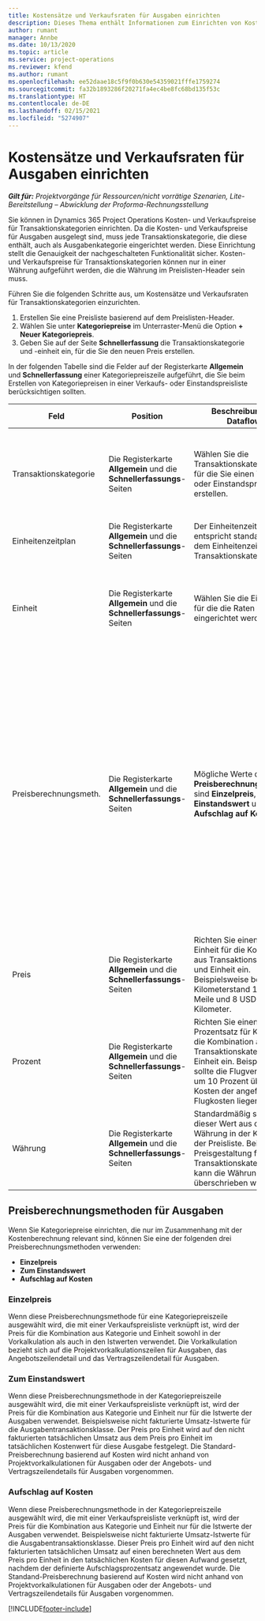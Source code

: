 ```yaml
---
title: Kostensätze und Verkaufsraten für Ausgaben einrichten
description: Dieses Thema enthält Informationen zum Einrichten von Kostensätzen und Verkaufsraten für Transaktions- und Ausgabenkategorien.
author: rumant
manager: Annbe
ms.date: 10/13/2020
ms.topic: article
ms.service: project-operations
ms.reviewer: kfend
ms.author: rumant
ms.openlocfilehash: ee52daae18c5f9f0b630e54359021fffe1759274
ms.sourcegitcommit: fa32b1893286f20271fa4ec4be8fc68bd135f53c
ms.translationtype: HT
ms.contentlocale: de-DE
ms.lasthandoff: 02/15/2021
ms.locfileid: "5274907"
---
```

# <a name="set-up-cost-and-sales-rates-for-expenses"></a>Kostensätze und Verkaufsraten für Ausgaben einrichten

_**Gilt für:** Projektvorgänge für Ressourcen/nicht vorrätige Szenarien, Lite-Bereitstellung – Abwicklung der Proforma-Rechnungsstellung_

Sie können in Dynamics 365 Project Operations Kosten- und Verkaufspreise für Transaktionskategorien einrichten. Da die Kosten- und Verkaufspreise für Ausgaben ausgelegt sind, muss jede Transaktionskategorie, die diese enthält, auch als Ausgabenkategorie eingerichtet werden. Diese Einrichtung stellt die Genauigkeit der nachgeschalteten Funktionalität sicher. Kosten- und Verkaufspreise für Transaktionskategorien können nur in einer Währung aufgeführt werden, die die Währung im Preislisten-Header sein muss.

Führen Sie die folgenden Schritte aus, um Kostensätze und Verkaufsraten für Transaktionskategorien einzurichten. 

1. Erstellen Sie eine Preisliste basierend auf dem Preislisten-Header. 
2. Wählen Sie unter **Kategoriepreise** im Unterraster-Menü die Option **+ Neuer Kategoriepreis**. 
3. Geben Sie auf der Seite **Schnellerfassung** die Transaktionskategorie und -einheit ein, für die Sie den neuen Preis erstellen.

In der folgenden Tabelle sind die Felder auf der Registerkarte **Allgemein** und **Schnellerfassung** einer Kategoriepreiszeile aufgeführt, die Sie beim Erstellen von Kategoriepreisen in einer Verkaufs- oder Einstandspreisliste berücksichtigen sollten.

| Feld | Position | Beschreibung des Dataflows | Nachgelagerte Auswirkungen |
| --- | --- | --- | --- |
| Transaktionskategorie | Die Registerkarte **Allgemein** und die **Schnellerfassungs**-Seiten | Wählen Sie die Transaktionskategorie aus, für die Sie einen Verkaufs- oder Einstandspreis erstellen. | Die Transaktionskategorie in der eingehenden Vorkalkulation oder in den Istwerten für Ausgaben wird mit dieser Zeile abgeglichen, um die Kostensätze oder Verkaufsraten der Transaktionskategorie als Standard festzulegen. |
| Einheitenzeitplan | Die Registerkarte **Allgemein** und die **Schnellerfassungs**-Seiten | Der Einheitenzeitplan entspricht standardmäßig dem Einheitenzeitplan der Transaktionskategorie. | Es gibt keine nachgelagerten Auswirkungen über dieses Feld. |
| Einheit | Die Registerkarte **Allgemein** und die **Schnellerfassungs**-Seiten | Wählen Sie die Einheit aus, für die die Raten eingerichtet werden. | Die Einheit in der eingehenden Vorkalkulation oder in den Istwerten wird mit der Einheit in dieser Zeile abgeglichen, um den Satz in der Ausgabenvorkalkulation oder in den Istwerten als Standard festzulegen. |
| Preisberechnungsmeth. | Die Registerkarte **Allgemein** und die **Schnellerfassungs**-Seiten | Mögliche Werte des Feldes **Preisberechnungsmethode** sind **Einzelpreis**, **Zum Einstandswert** und **Aufschlag auf Kosten**. | Durch Auswahl von **Einzelpreis** während der Preiseinrichtung wird das Feld **Prozent** in der Kategoriepreiszeile gesperrt. Wenn **Zum Einstandswert** ausgewählt ist, sind die Felder **Preis** und **Prozent** in der Verkaufspreisliste gesperrt. Durch die Auswahl von **Aufschlag auf Kosten** wird das Feld **Preis** in der Verkaufspreisliste gesperrt. In einer eingehenden Zeile mit tatsächlichen Werten für Ausgaben führt die Preismethode **Zum Einstandswert** oder **Aufschlag auf Kosten** dazu, dass der entsprechenden nicht fakturierten Verkaufszeile ein Preis zugewiesen wird, der dem Preis in den tatsächlichen Kosten entspricht oder als Aufschlag auf den Preis berechnet wird. |
| Preis | Die Registerkarte **Allgemein** und die **Schnellerfassungs**-Seiten | Richten Sie einen Preis pro Einheit für die Kombination aus Transaktionskategorie und Einheit ein. Beispielsweise beträgt der Kilometerstand 10 USD pro Meile und 8 USD pro Kilometer. | Der Satz für Kilometerleistung, der standardmäßig auf dem Einzelpreis der eingehenden Zeile der Vorkalkulation oder Istwerte für eine Ausgabentransaktionsklasse basiert.|
| Prozent | Die Registerkarte **Allgemein** und die **Schnellerfassungs**-Seiten | Richten Sie einen Prozentsatz für Kosten für die Kombination aus Transaktionskategorie und Einheit ein. Beispielsweise sollte die Flugverkaufsrate um 10 Prozent über den Kosten der angefallenen Flugkosten liegen. | Dieser Prozentsatz auf Kosten ist nur in einer Verkaufspreisliste anwendbar, wenn die Preisberechnungsmethode **Aufschlag auf Kosten** ausgewählt ist. |
| Währung | Die Registerkarte **Allgemein** und die **Schnellerfassungs**-Seiten | Standardmäßig stammt dieser Wert aus der Währung in der Kopfzeile der Preisliste. Bei der Preisgestaltung für Transaktionskategorien kann die Währung nicht überschrieben werden. | Diese Währung basiert standardmäßig auf dem Einzelpreis der eingehenden Zeile mit Istwerten der Ausgabentransaktionsklasse für Kosten und Umsatz. |

## <a name="pricing-methods-for-expenses"></a>Preisberechnungsmethoden für Ausgaben

Wenn Sie Kategoriepreise einrichten, die nur im Zusammenhang mit der Kostenberechnung relevant sind, können Sie eine der folgenden drei Preisberechnungsmethoden verwenden:

- **Einzelpreis**
- **Zum Einstandswert**
- **Aufschlag auf Kosten**

### <a name="price-per-unit"></a>Einzelpreis
Wenn diese Preisberechnungsmethode für eine Kategoriepreiszeile ausgewählt wird, die mit einer Verkaufspreisliste verknüpft ist, wird der Preis für die Kombination aus Kategorie und Einheit sowohl in der Vorkalkulation als auch in den Istwerten verwendet. Die Vorkalkulation bezieht sich auf die Projektvorkalkulationszeilen für Ausgaben, das Angebotszeilendetail und das Vertragszeilendetail für Ausgaben.

### <a name="at-cost"></a>Zum Einstandswert
Wenn diese Preisberechnungsmethode in der Kategoriepreiszeile ausgewählt wird, die mit einer Verkaufspreisliste verknüpft ist, wird der Preis für die Kombination aus Kategorie und Einheit nur für die Istwerte der Ausgaben verwendet. Beispielsweise nicht fakturierte Umsatz-Istwerte für die Ausgabentransaktionsklasse. Der Preis pro Einheit wird auf den nicht fakturierten tatsächlichen Umsatz aus dem Preis pro Einheit im tatsächlichen Kostenwert für diese Ausgabe festgelegt. Die Standard-Preisberechnung basierend auf Kosten wird nicht anhand von Projektvorkalkulationen für Ausgaben oder der Angebots- und Vertragszeilendetails für Ausgaben vorgenommen.

### <a name="markup-over-cost"></a>Aufschlag auf Kosten
Wenn diese Preisberechnungsmethode in der Kategoriepreiszeile ausgewählt wird, die mit einer Verkaufspreisliste verknüpft ist, wird der Preis für die Kombination aus Kategorie und Einheit nur für die Istwerte der Ausgaben verwendet. Beispielsweise nicht fakturierte Umsatz-Istwerte für die Ausgabentransaktionsklasse. Dieser Preis pro Einheit wird auf den nicht fakturierten tatsächlichen Umsatz auf einen berechneten Wert aus dem Preis pro Einheit in den tatsächlichen Kosten für diesen Aufwand gesetzt, nachdem der definierte Aufschlagsprozentsatz angewendet wurde. Die Standand-Preisberechnung basierend auf Kosten wird nicht anhand von Projektvorkalkulationen für Ausgaben oder der Angebots- und Vertragszeilendetails für Ausgaben vorgenommen.


[!INCLUDE[footer-include](../includes/footer-banner.md)]